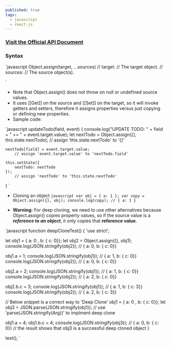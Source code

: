 ```yaml
---
published: true
tags:
  - javascript
  - react-js
---
```

### [Visit the Official API Document](https://developer.mozilla.org/en-US/docs/Web/JavaScript/Reference/Global_Objects/Object/assign)


### Syntax

`javascript
Object.assign(target, ...sources)
  // target:
  //    The target object.
  // sources:
  //    The source object(s).

`

* Note that Object.assign() does not throw on null or undefined source values.
* It uses [[Get]] on the source and [[Set]] on the target, so it will invoke getters and setters, therefore it assigns properties versus just copying or defining new properties.
* Sample code:

`javascript
updateTodo(field, event) {
	console.log("UPDATE TODO: " + field + " == " + event.target.value);
	let nextTodo = Object.assign({}, this.state.nextTodo);
		// assign 'this.state.nextTodo' to '{}'
		
	nextTodo[field] = event.target.value;
		// assign 'event.target.value' to 'nextTodo.field'
		
	this.setState({
		nextTodo: nextTodo
	});        
		// assign 'nextTodo' to 'this.state.nextTodo'
}
`

* Cloning an object
`javascript
var obj = { a: 1 };
var copy = Object.assign({}, obj);
console.log(copy); // { a: 1 }
`

* **Warning:** For deep cloning, we need to use other alternatives because Object.assign() copies property values, so if the source value is a **_reference to an object_**, it only copies that **reference value**.

`javascript
function deepCloneTest() {
  'use strict';

  let obj1 = { a: 0 , b: { c: 0}};
  let obj2 = Object.assign({}, obj1);
  console.log(JSON.stringify(obj2)); // { a: 0, b: { c: 0}}
  
  obj1.a = 1;
  console.log(JSON.stringify(obj1)); // { a: 1, b: { c: 0}}
  console.log(JSON.stringify(obj2)); // { a: 0, b: { c: 0}}
  
  obj2.a = 2;
  console.log(JSON.stringify(obj1)); // { a: 1, b: { c: 0}}
  console.log(JSON.stringify(obj2)); // { a: 2, b: { c: 0}}
  
  obj2.b.c = 3;
  console.log(JSON.stringify(obj1)); // { a: 1, b: { c: 3}}
  console.log(JSON.stringify(obj2)); // { a: 2, b: { c: 3}}
  
  // Below snippet is a correct way to 'Deep Clone'
  obj1 = { a: 0 , b: { c: 0}};
  let obj3 = JSON.parse(JSON.stringify(obj1));
  		// use 'parse(JSON.stringify(Arg))' to implment deep clone
        
  obj1.a = 4;
  obj1.b.c = 4;
  console.log(JSON.stringify(obj3)); // { a: 0, b: { c: 0}}
  		// the result shows that obj3 is a successful deep cloned object
}

test();
`

<br />
<br />
